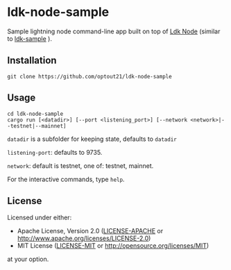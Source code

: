 # ldk-node-sample
Sample lightning node command-line app built on top of
[Ldk Node](https://github.com/lightningdevkit/ldk-node)
(similar to
[ldk-sample](https://github.com/lightningdevkit/ldk-sample)
).


## Installation
```
git clone https://github.com/optout21/ldk-node-sample
```

## Usage
```
cd ldk-node-sample
cargo run [<datadir>] [--port <listening_port>] [--network <network>|--testnet|--mainnet]
```

`datadir` is a subfolder for keeping state, defaults to `datadir`

`listening-port`: defaults to 9735.

`network`: default is testnet, one of: testnet, mainnet.


For the interactive commands, type `help`.


## License

Licensed under either:

 * Apache License, Version 2.0 ([LICENSE-APACHE](LICENSE-APACHE) or http://www.apache.org/licenses/LICENSE-2.0)
 * MIT License ([LICENSE-MIT](LICENSE-MIT) or http://opensource.org/licenses/MIT)

at your option.
